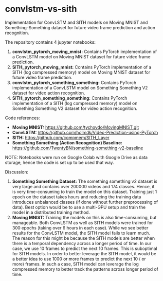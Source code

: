 # convlstm-vs-sith
Implementation for ConvLSTM and SITH models on Moving MNIST and Something-Something dataset for future video frame prediction and action recognition.

The repository contains 4 jupyter notebooks:
1. **convlstm_pytorch_moving_mnist:** Contains PyTorch implementation of a ConvLSTM model on Moving MNIST dataset for future video frame prediction.
2. **SITH_pytorch_moving_mnist:** Contains PyTorch implementation of a SITH (log compressed memory) model on Moving MNIST dataset for future video frame prediction.
3. **convlstm_pytorch_something_something:** Contains PyTorch implementation of a ConvLSTM model on Something Something V2 dataset for video action recognition.
4. **SITH_pytorch_something_something:** Contains PyTorch implementation of a SITH (log compressed memory) model on Something Something V2 dataset for video action recognition.

Code references:
* **Moving MNIST:** https://github.com/tychovdo/MovingMNIST.git
* **ConvLSTM:** https://github.com/holmdk/Video-Prediction-using-PyTorch
* **SITH:** https://github.com/compmem/SITH_Layer
* **Something Something (Action Recognition) Baseline:** https://github.com/TwentyBN/something-something-v2-baseline

NOTE: Notebooks were run on Google Colab with Google Drive as data storage, hence the code is set up to be used that way.

Discussion:
1. **Something Something Dataset:** The something something v2 dataset is very large and contains over 200000 videos and 174 classes. Hence, it is very time-consuming to train the model on this dataset. Training just 1 epoch on the dataset takes hours and reducing the training data introduces unbalanced classes (if done without further preprocessing of data). Best option would be to use a multi-GPU setup and train the model in a distributed training method.
2. **Moving MNIST:** Training the models on this is also time-consuming, but manageable. Both ConvLSTM as well as SITH models were trained for 300 epochs (taking over 6 hours in each case). While we see better results for the ConvLSTM model, the SITH model fails to learn much. The reason for this might be because the SITH models are better when there is a temporal dependency across a longer period of time. In our case, we use 10 frames to predict the next 10 frames. This is suboptimal for SITH models. In order to better leverage the SITH model, it would be a better idea to use 1000 or more frames to predict the next 10 ( or more) frames. In such a case, SITH model can leverage the log compressed memory to better track the patterns across longer period of time. 

